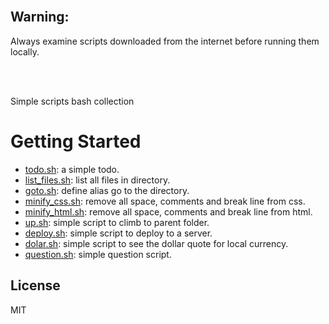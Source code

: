 <br/>

## Warning:

Always examine scripts downloaded from the internet before running them locally.

<br/>
<br/>

Simple scripts bash collection

# Getting Started


* [todo.sh](https://github.com/erickferreir4/bash-scripts/blob/master/scripts/todo.sh): a simple todo.
* [list_files.sh](https://github.com/erickferreir4/bash-scripts/blob/master/scripts/list_files.sh): list all files in directory.
* [goto.sh](https://github.com/erickferreir4/bash-scripts/blob/master/scripts/goto.sh): define alias go to the directory.
* [minify_css.sh](https://github.com/erickferreir4/bash-scripts/blob/master/scripts/minify_css.sh): remove all space, comments and break line from css.
* [minify_html.sh](https://github.com/erickferreir4/bash-scripts/blob/master/scripts/minify_html.sh): remove all space, comments and break line from html.
* [up.sh](https://github.com/erickferreir4/bash-scripts/blob/master/scripts/up.sh): simple script to climb to parent folder.
* [deploy.sh](https://github.com/erickferreir4/bash-scripts/blob/master/scripts/deploy.sh): simple script to deploy to a server.
* [dolar.sh](https://github.com/erickferreir4/bash-scripts/blob/master/scripts/dolar.sh): simple script to see the dollar quote for local currency.
* [question.sh](https://github.com/erickferreir4/bash-scripts/blob/master/scripts/question.sh): simple question script.



## License

MIT

